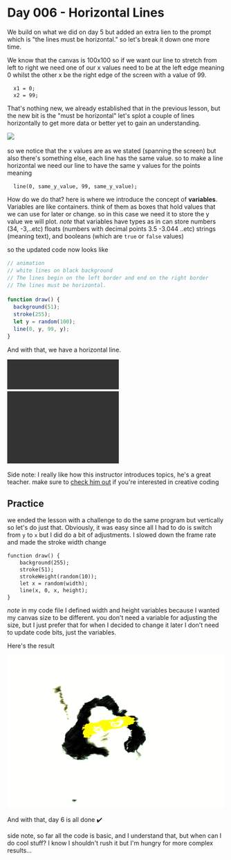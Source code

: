 # Day 006 - Horizontal Lines
We build on what we did on day 5 but added an extra lien to the prompt which is "the lines must be horizontal."
so let's break it down one more time.

We know that the canvas is 100x100 so if we want our line to stretch from left to right we need one of our x values 
need to be at the left edge meaning 0 whilst the other x be the right edge of the screen with a value of 99. 
```
  x1 = 0;
  x2 = 99;
```
That's nothing new, we already established that in the previous lesson, but the new bit is the "must be horizontal"
let's splot a couple of lines horizontally to get more data or better yet to gain an understanding.

![](https://d20khd7ddkh5ls.cloudfront.net/horizontal_lines_4_lines.jpg)

so we notice that the x values are as we stated (spanning the screen) but also there's something else, each line has
the same value. so to make a line horizontal we need our line to have the same y values for the points meaning 
```
  line(0, same_y_value, 99, same_y_value);
```

How do we do that? here is where we introduce the concept of **variables**. 
Variables are like containers. think of them as boxes that hold values that we can use for later or change.
so in this case we need it to store the y value we will plot.
*note* that variables have types as in can store numbers (34, -3,..etc) floats (numbers with decimal points 3.5 -3.044 ..etc)
strings (meaning text), and booleans (which are `true` or `false` values)

so the updated code now looks like
``` javascript
// animation
// white lines on black background
// The lines begin on the left border and end on the right border
// The lines must be horizontal.

function draw() {
  background(51);
  stroke(255);
  let y = random(100);
  line(0, y, 99, y);
}
```

And with that, we have a horizontal line.

![](https://github.com/athoug/art-daily/blob/main/art/day-006/day-6.gif)

Side note: I really like how this instructor introduces topics, he's a great teacher. make sure to [check him out](https://funprogramming.org/) 
if you're interested in creative coding 


## Practice
we ended the lesson with a challenge to do the same program but vertically so let's do just that.
Obviously, it was easy since all I had to do is switch from `y` to `x` but I did do a bit of adjustments.
I slowed down the frame rate and made the stroke width change 
```
function draw() {
	background(255);
	stroke(51);
	strokeWeight(random(10));
	let x = random(width);
	line(x, 0, x, height);
}
```

*note* in my code file I defined width and height variables because I wanted my canvas size to be different.
you don't need a variable for adjusting the size, but I just prefer that for when I decided to change it later
I don't need to update code bits, just the variables.

Here's the result

![](https://github.com/athoug/art-daily/blob/main/art/day-006/thumbnail.gif)

And with that, day 6 is all done ✔️

side note, so far all the code is basic, and I understand that, but when can I do cool stuff? I know I shouldn't rush it but
I'm hungry for more complex results...
